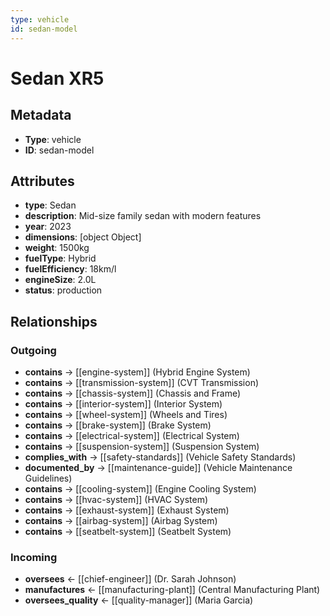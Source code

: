 ```yaml
---
type: vehicle
id: sedan-model
---
```


# Sedan XR5

## Metadata

- **Type**: vehicle
- **ID**: sedan-model

## Attributes

- **type**: Sedan
- **description**: Mid-size family sedan with modern features
- **year**: 2023
- **dimensions**: [object Object]
- **weight**: 1500kg
- **fuelType**: Hybrid
- **fuelEfficiency**: 18km/l
- **engineSize**: 2.0L
- **status**: production

## Relationships

### Outgoing

- **contains** → [[engine-system]] (Hybrid Engine System)
- **contains** → [[transmission-system]] (CVT Transmission)
- **contains** → [[chassis-system]] (Chassis and Frame)
- **contains** → [[interior-system]] (Interior System)
- **contains** → [[wheel-system]] (Wheels and Tires)
- **contains** → [[brake-system]] (Brake System)
- **contains** → [[electrical-system]] (Electrical System)
- **contains** → [[suspension-system]] (Suspension System)
- **complies_with** → [[safety-standards]] (Vehicle Safety Standards)
- **documented_by** → [[maintenance-guide]] (Vehicle Maintenance Guidelines)
- **contains** → [[cooling-system]] (Engine Cooling System)
- **contains** → [[hvac-system]] (HVAC System)
- **contains** → [[exhaust-system]] (Exhaust System)
- **contains** → [[airbag-system]] (Airbag System)
- **contains** → [[seatbelt-system]] (Seatbelt System)

### Incoming

- **oversees** ← [[chief-engineer]] (Dr. Sarah Johnson)
- **manufactures** ← [[manufacturing-plant]] (Central Manufacturing Plant)
- **oversees_quality** ← [[quality-manager]] (Maria Garcia)

